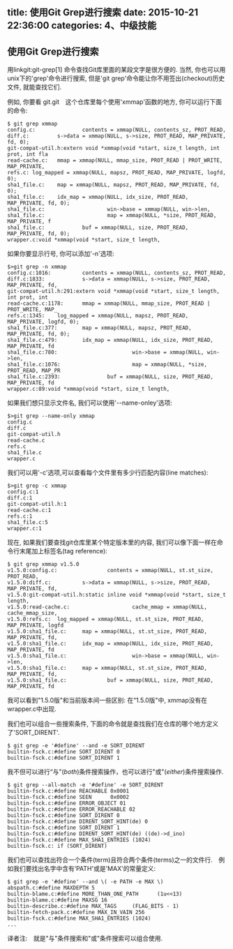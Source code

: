 title: 使用Git Grep进行搜索
date: 2015-10-21 22:36:00
categories: 4、中级技能
---
## 使用Git Grep进行搜索 ##

用linkgit:git-grep[1] 命令查找Git库里面的某段文字是很方便的. 当然, 你也可以用unix下的'grep'命令进行搜索, 但是'git grep'命令能让你不用签出(checkout)历史文件, 就能查找它们.

例如, 你要看 git.git　这个仓库里每个使用'xmmap'函数的地方, 你可以运行下面的命令:

	$ git grep xmmap
	config.c:               contents = xmmap(NULL, contents_sz, PROT_READ,
	diff.c:         s->data = xmmap(NULL, s->size, PROT_READ, MAP_PRIVATE, fd, 0);
	git-compat-util.h:extern void *xmmap(void *start, size_t length, int prot, int fla
	read-cache.c:   mmap = xmmap(NULL, mmap_size, PROT_READ | PROT_WRITE, MAP_PRIVATE,
	refs.c: log_mapped = xmmap(NULL, mapsz, PROT_READ, MAP_PRIVATE, logfd, 0);
	sha1_file.c:    map = xmmap(NULL, mapsz, PROT_READ, MAP_PRIVATE, fd, 0);
	sha1_file.c:    idx_map = xmmap(NULL, idx_size, PROT_READ, MAP_PRIVATE, fd, 0);
	sha1_file.c:                    win->base = xmmap(NULL, win->len,
	sha1_file.c:                    map = xmmap(NULL, *size, PROT_READ, MAP_PRIVATE, f
	sha1_file.c:            buf = xmmap(NULL, size, PROT_READ, MAP_PRIVATE, fd, 0);
	wrapper.c:void *xmmap(void *start, size_t length,


如果你要显示行号, 你可以添加'-n'选项:

	$>git grep -n xmmap
	config.c:1016:          contents = xmmap(NULL, contents_sz, PROT_READ,
	diff.c:1833:            s->data = xmmap(NULL, s->size, PROT_READ, MAP_PRIVATE, fd,
	git-compat-util.h:291:extern void *xmmap(void *start, size_t length, int prot, int
	read-cache.c:1178:      mmap = xmmap(NULL, mmap_size, PROT_READ | PROT_WRITE, MAP_
	refs.c:1345:    log_mapped = xmmap(NULL, mapsz, PROT_READ, MAP_PRIVATE, logfd, 0);
	sha1_file.c:377:        map = xmmap(NULL, mapsz, PROT_READ, MAP_PRIVATE, fd, 0);
	sha1_file.c:479:        idx_map = xmmap(NULL, idx_size, PROT_READ, MAP_PRIVATE, fd
	sha1_file.c:780:                        win->base = xmmap(NULL, win->len,
	sha1_file.c:1076:                       map = xmmap(NULL, *size, PROT_READ, MAP_PR
	sha1_file.c:2393:               buf = xmmap(NULL, size, PROT_READ, MAP_PRIVATE, fd
	wrapper.c:89:void *xmmap(void *start, size_t length,


如果我们想只显示文件名, 我们可以使用'--name-onley'选项:

	$>git grep --name-only xmmap
	config.c
	diff.c
	git-compat-util.h
	read-cache.c
	refs.c
	sha1_file.c
	wrapper.c


我们可以用'-c'选项,可以查看每个文件里有多少行匹配内容(line matches):

	$>git grep -c xmmap
	config.c:1
	diff.c:1
	git-compat-util.h:1
	read-cache.c:1
	refs.c:1
	sha1_file.c:5
	wrapper.c:1


现在, 如果我们要查找git仓库里某个特定版本里的内容, 我们可以像下面一样在命令行末尾加上标签名(tag reference):

	$ git grep xmmap v1.5.0
	v1.5.0:config.c:                contents = xmmap(NULL, st.st_size, PROT_READ,
	v1.5.0:diff.c:          s->data = xmmap(NULL, s->size, PROT_READ, MAP_PRIVATE, fd,
	v1.5.0:git-compat-util.h:static inline void *xmmap(void *start, size_t length,
	v1.5.0:read-cache.c:                    cache_mmap = xmmap(NULL, cache_mmap_size, 
	v1.5.0:refs.c:  log_mapped = xmmap(NULL, st.st_size, PROT_READ, MAP_PRIVATE, logfd
	v1.5.0:sha1_file.c:     map = xmmap(NULL, st.st_size, PROT_READ, MAP_PRIVATE, fd, 
	v1.5.0:sha1_file.c:     idx_map = xmmap(NULL, idx_size, PROT_READ, MAP_PRIVATE, fd
	v1.5.0:sha1_file.c:                     win->base = xmmap(NULL, win->len,
	v1.5.0:sha1_file.c:     map = xmmap(NULL, st.st_size, PROT_READ, MAP_PRIVATE, fd, 
	v1.5.0:sha1_file.c:             buf = xmmap(NULL, size, PROT_READ, MAP_PRIVATE, fd


我可以看到"1.5.0版"和当前版本间一些区别: 在“1.5.0版"中, xmmap没有在wrapper.c中出现.


我们也可以组合一些搜索条件, 下面的命令就是查找我们在仓库的哪个地方定义了'SORT_DIRENT'.

	$ git grep -e '#define' --and -e SORT_DIRENT
	builtin-fsck.c:#define SORT_DIRENT 0
	builtin-fsck.c:#define SORT_DIRENT 1


我不但可以进行“与"(*both*)条件搜索操作，也可以进行"或"(*either*)条件搜索操作.

	$ git grep --all-match -e '#define' -e SORT_DIRENT
	builtin-fsck.c:#define REACHABLE 0x0001
	builtin-fsck.c:#define SEEN      0x0002
	builtin-fsck.c:#define ERROR_OBJECT 01
	builtin-fsck.c:#define ERROR_REACHABLE 02
	builtin-fsck.c:#define SORT_DIRENT 0
	builtin-fsck.c:#define DIRENT_SORT_HINT(de) 0
	builtin-fsck.c:#define SORT_DIRENT 1
	builtin-fsck.c:#define DIRENT_SORT_HINT(de) ((de)->d_ino)
	builtin-fsck.c:#define MAX_SHA1_ENTRIES (1024)
	builtin-fsck.c: if (SORT_DIRENT)


我们也可以查找出符合一个条件(term)且符合两个条件(terms)之一的文件行.　例如我们要找出名字中含有‘PATH'或是'MAX'的常量定义:

	$ git grep -e '#define' --and \( -e PATH -e MAX \) 
	abspath.c:#define MAXDEPTH 5
	builtin-blame.c:#define MORE_THAN_ONE_PATH      (1u<<13)
	builtin-blame.c:#define MAXSG 16
	builtin-describe.c:#define MAX_TAGS     (FLAG_BITS - 1)
	builtin-fetch-pack.c:#define MAX_IN_VAIN 256
	builtin-fsck.c:#define MAX_SHA1_ENTRIES (1024)
	...

译者注:　就是"与"条件搜索和"或"条件搜索可以组合使用.	

	
	
	
